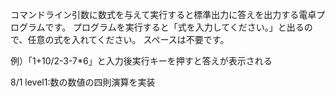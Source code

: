 コマンドライン引数に数式を与えて実行すると標準出力に答えを出力する電卓プログラムです。
プログラムを実行すると「式を入力してください。」と出るので、任意の式を入れてください。
スペースは不要です。

例）「1+10/2-3-7*6」と入力後実行キーを押すと答えが表示される

8/1 level1:数の数値の四則演算を実装

